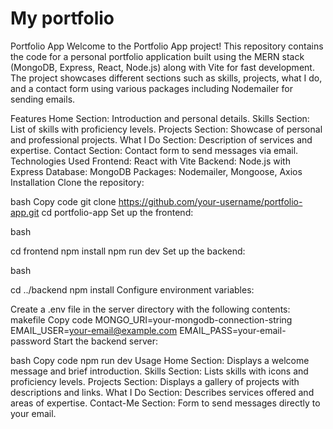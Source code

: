 # My portfolio

Portfolio App
Welcome to the Portfolio App project! This repository contains the code for a personal portfolio application built using the MERN stack (MongoDB, Express, React, Node.js) along with Vite for fast development. The project showcases different sections such as skills, projects, what I do, and a contact form using various packages including Nodemailer for sending emails.

Features
Home Section: Introduction and personal details.
Skills Section: List of skills with proficiency levels.
Projects Section: Showcase of personal and professional projects.
What I Do Section: Description of services and expertise.
Contact Section: Contact form to send messages via email.
Technologies Used
Frontend: React with Vite
Backend: Node.js with Express
Database: MongoDB
Packages: Nodemailer, Mongoose, Axios
Installation
Clone the repository:

bash
Copy code
git clone https://github.com/your-username/portfolio-app.git
cd portfolio-app
Set up the frontend:

bash

cd frontend
npm install
npm run dev
Set up the backend:

bash

cd ../backend
npm install
Configure environment variables:

Create a .env file in the server directory with the following contents:
makefile
Copy code
MONGO_URI=your-mongodb-connection-string
EMAIL_USER=your-email@example.com
EMAIL_PASS=your-email-password
Start the backend server:

bash
Copy code
npm run dev
Usage
Home Section: Displays a welcome message and brief introduction.
Skills Section: Lists skills with icons and proficiency levels.
Projects Section: Displays a gallery of projects with descriptions and links.
What I Do Section: Describes services offered and areas of expertise.
Contact-Me Section: Form to send messages directly to your email.



